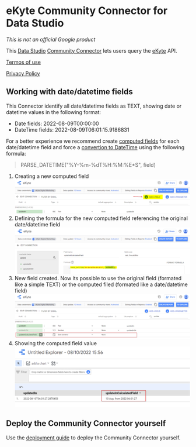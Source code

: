 # eKyte Community Connector for Data Studio

*This is not an official Google product*

This [Data Studio](https://datastudio.google.com) [Community
Connector](https://developers.google.com/datastudio/connector) lets users query
the [eKyte](https://www.ekyte.com/) API.

[Termos of use](https://www.ekyte.com/pt-br/termos-de-uso/)

[Privacy Policy](https://www.ekyte.com/pt-br/politica-de-privacidade-para-conector-data-studio/)

## Working with date/datetime fields

This Connector identify all date/datetime fields as TEXT, showing date or datetime values in the following format:
  - Date fields: 2022-08-09T00:00:00
  - DateTime fields: 2022-08-09T06:01:15.9186831
  
For a better experience we recommend create [computed fields](https://support.google.com/datastudio/answer/6299685#zippy=%2Cneste-artigo) for each date/datetime field and force a [convertion to DateTime](https://support.google.com/datastudio/answer/10309432?hl=pt-BR&ref_topic=7570421) using the following formula:

> PARSE_DATETIME("%Y-%m-%dT%H:%M:%E*S", field)

1. Creating a new computed field
![Creating a new computed field](https://github.com/eKyte/ekyte-googledatastudio-connector/blob/main/docs/create_new_field.png?raw=true)
2. Defining the formula for the new computed field referencing the original date/datetime field
![Defining the formula for the new computed field referencing the original date/datetime field](https://github.com/eKyte/ekyte-googledatastudio-connector/blob/main/docs/field_formula.png?raw=true)
3. New field created. Now its possible to use the original field (formated like a simple TEXT) or the computed filed (formated like a date/datetime field)
![New field created](https://github.com/eKyte/ekyte-googledatastudio-connector/blob/main/docs/computed_field_created.png?raw=true)
4. Showing the computed field value
![Showing the computed field value whith the right format](https://github.com/eKyte/ekyte-googledatastudio-connector/blob/main/docs/computed_field_value.png?raw=true)

  
## Deploy the Community Connector yourself

Use the [deployment guide](https://github.com/googledatastudio/community-connectors/blob/master/deploy.md) to deploy the Community Connector
yourself.

